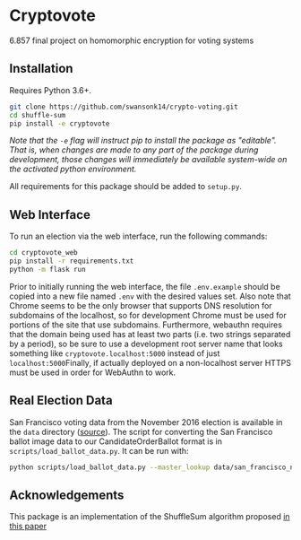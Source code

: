 # Cryptovote

6.857 final project on homomorphic encryption for voting systems

## Installation

Requires Python 3.6+.

```bash
git clone https://github.com/swansonk14/crypto-voting.git
cd shuffle-sum
pip install -e cryptovote
```
*Note that the `-e` flag will instruct pip to install the package as "editable". That is, when changes are made to any part of the package during development, those changes will immediately be available system-wide on the activated python environment.*

All requirements for this package should be added to `setup.py`.

## Web Interface

To run an election via the web interface, run the following commands:

```bash
cd cryptovote_web
pip install -r requirements.txt
python -m flask run
```

Prior to initially running the web interface, the file `.env.example` should be copied into a new file named `.env` with the desired values set. Also note that Chrome seems to be the only browser that supports DNS resolution for subdomains of the localhost, so for development Chrome must be used for portions of the site that use subdomains. Furthermore, webauthn requires that the domain being used has at least two parts (i.e. two strings separated by a period), so be sure to use a development root server name that looks something like `cryptovote.localhost:5000` instead of just `localhost:5000`Finally, if actually deployed on a non-localhost server HTTPS must be used in order for WebAuthn to work.

## Real Election Data

San Francisco voting data from the November 2016 election is available in the `data` directory ([source](https://www.rankedchoicevoting.org/data_clearinghouse)). The script for converting the San Francisco ballot image data to our CandidateOrderBallot format is in `scripts/load_ballot_data.py`. It can be run with:

```bash
python scripts/load_ballot_data.py --master_lookup data/san_francisco_nov_2016_master_lookup.txt --ballot_image data/san_francisco_nov_2016_ballot_image.txt
```

## Acknowledgements

This package is an implementation of the ShuffleSum algorithm proposed [in this paper](https://talmoran.net/papers/BMNRT09-shuffle-sum.pdf?fbclid=IwAR0jZ18H2ZYMsCjPkW-3ohDNom5UjbK-jMen6_lISVoWJJnPWM0A41KAS1Y)
